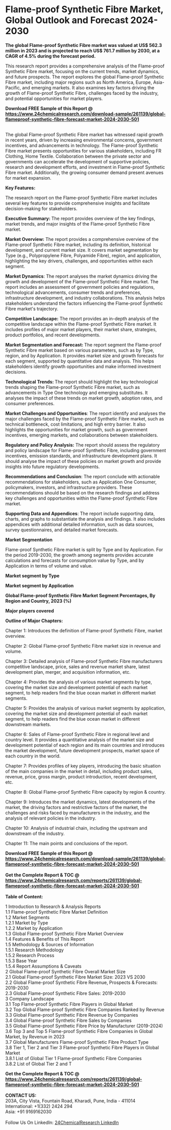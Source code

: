 <h1>Flame-proof Synthetic Fibre Market, Global Outlook and Forecast 2024-2030</h1><p><strong>The global Flame-proof Synthetic Fibre market was valued at US$ 562.3 million in 2023 and is projected to reach US$ 761.7 million by 2030, at a CAGR of 4.5% during the forecast period.</strong></p><p>
</p><p>This research report provides a comprehensive analysis of the Flame-proof Synthetic Fibre market, focusing on the current trends, market dynamics, and future prospects. The report explores the global Flame-proof Synthetic Fibre market, including major regions such as North America, Europe, Asia-Pacific, and emerging markets. It also examines key factors driving the growth of Flame-proof Synthetic Fibre, challenges faced by the industry, and potential opportunities for market players.</p><div><b>Download FREE Sample of this Report @ 
            <a href="https://www.24chemicalresearch.com/download-sample/261139/global-flameproof-synthetic-fibre-forecast-market-2024-2030-501">
            https://www.24chemicalresearch.com/download-sample/261139/global-flameproof-synthetic-fibre-forecast-market-2024-2030-501</a></b></div><br><p>
The global Flame-proof Synthetic Fibre market has witnessed rapid growth in recent years, driven by increasing environmental concerns, government incentives, and advancements in technology. The Flame-proof Synthetic Fibre market presents opportunities for various stakeholders, including FR Clothing, Home Textile. Collaboration between the private sector and governments can accelerate the development of supportive policies, research and development efforts, and investment in Flame-proof Synthetic Fibre market. Additionally, the growing consumer demand present avenues for market expansion.</p><p>
</p><p>
<strong>Key Features:</strong></p><p>
The research report on the Flame-proof Synthetic Fibre market includes several key features to provide comprehensive insights and facilitate decision-making for stakeholders.</p><p>
<strong>Executive Summary: </strong>The report provides overview of the key findings, market trends, and major insights of the Flame-proof Synthetic Fibre market.</p><p>
<strong>Market Overview:</strong> The report provides a comprehensive overview of the Flame-proof Synthetic Fibre market, including its definition, historical development, and current market size. It covers market segmentation by Type (e.g., Polypropylene Fibre, Polyamide Fibre), region, and application, highlighting the key drivers, challenges, and opportunities within each segment.</p><p>
<strong>Market Dynamics</strong>: The report analyses the market dynamics driving the growth and development of the Flame-proof Synthetic Fibre market. The report includes an assessment of government policies and regulations, technological advancements, consumer trends and preferences, infrastructure development, and industry collaborations. This analysis helps stakeholders understand the factors influencing the Flame-proof Synthetic Fibre market's trajectory.</p><p>
<strong>Competitive Landscape:</strong> The report provides an in-depth analysis of the competitive landscape within the Flame-proof Synthetic Fibre market. It includes profiles of major market players, their market share, strategies, product portfolios, and recent developments.</p><p>
<strong>Market Segmentation and Forecast: </strong>The report segment the Flame-proof Synthetic Fibre market based on various parameters, such as by Type, region, and by Application. It provides market size and growth forecasts for each segment, supported by quantitative data and analysis. This helps stakeholders identify growth opportunities and make informed investment decisions.</p><p>
<strong>Technological Trends: </strong>The report should highlight the key technological trends shaping the Flame-proof Synthetic Fibre market, such as advancements in Type One technology and emerging substitutes. It analyses the impact of these trends on market growth, adoption rates, and consumer preferences.</p><p>
<strong>Market Challenges and Opportunities</strong>: The report identify and analyses the major challenges faced by the Flame-proof Synthetic Fibre market, such as technical bottleneck, cost limitations, and high entry barrier. It also highlights the opportunities for market growth, such as government incentives, emerging markets, and collaborations between stakeholders.</p><p>
<strong>Regulatory and Policy Analysis:</strong> The report should assess the regulatory and policy landscape for Flame-proof Synthetic Fibre, including government incentives, emission standards, and infrastructure development plans. It should analyse the impact of these policies on market growth and provide insights into future regulatory developments.</p><p>
<strong>Recommendations and Conclusion</strong>: The report conclude with actionable recommendations for stakeholders, such as Application One Consumer, policymakers, investors, and infrastructure providers. These recommendations should be based on the research findings and address key challenges and opportunities within the Flame-proof Synthetic Fibre market.</p><p>
<strong>Supporting Data and Appendices</strong>: The report include supporting data, charts, and graphs to substantiate the analysis and findings. It also includes appendices with additional detailed information, such as data sources, survey questionnaires, and detailed market forecasts.</p><p>
<strong>Market Segmentation</strong></p><p>
Flame-proof Synthetic Fibre market is split by Type and by Application. For the period 2019-2030, the growth among segments provides accurate calculations and forecasts for consumption value by Type, and by Application in terms of volume and value.</p><p>
<strong>Market segment by Type</strong></p><p>
</p><p>
</p><p><strong>Market segment by Application</strong></p><p>
</p><p>
</p><p><strong>Global Flame-proof Synthetic Fibre Market Segment Percentages, By Region and Country, 2023 (%)</strong></p><p>
</p><p>
</p><p><strong>Major players covered</strong></p><p>
</p><p>
</p><p><strong>Outline of Major Chapters:</strong></p><p>
Chapter 1: Introduces the definition of Flame-proof Synthetic Fibre, market overview.</p><p>
Chapter 2: Global Flame-proof Synthetic Fibre market size in revenue and volume.</p><p>
Chapter 3: Detailed analysis of Flame-proof Synthetic Fibre manufacturers competitive landscape, price, sales and revenue market share, latest development plan, merger, and acquisition information, etc.</p><p>
Chapter 4: Provides the analysis of various market segments by type, covering the market size and development potential of each market segment, to help readers find the blue ocean market in different market segments.</p><p>
Chapter 5: Provides the analysis of various market segments by application, covering the market size and development potential of each market segment, to help readers find the blue ocean market in different downstream markets.</p><p>
Chapter 6: Sales of Flame-proof Synthetic Fibre in regional level and country level. It provides a quantitative analysis of the market size and development potential of each region and its main countries and introduces the market development, future development prospects, market space of each country in the world.</p><p>
Chapter 7: Provides profiles of key players, introducing the basic situation of the main companies in the market in detail, including product sales, revenue, price, gross margin, product introduction, recent development, etc.</p><p>
Chapter 8: Global Flame-proof Synthetic Fibre capacity by region &amp; country.</p><p>
Chapter 9: Introduces the market dynamics, latest developments of the market, the driving factors and restrictive factors of the market, the challenges and risks faced by manufacturers in the industry, and the analysis of relevant policies in the industry.</p><p>
Chapter 10: Analysis of industrial chain, including the upstream and downstream of the industry.</p><p>
Chapter 11: The main points and conclusions of the report.</p><div><b>Download FREE Sample of this Report @ 
            <a href="https://www.24chemicalresearch.com/download-sample/261139/global-flameproof-synthetic-fibre-forecast-market-2024-2030-501">
            https://www.24chemicalresearch.com/download-sample/261139/global-flameproof-synthetic-fibre-forecast-market-2024-2030-501</a></b></div><br><div><b>Get the Complete Report & TOC @ 
            <a href="https://www.24chemicalresearch.com/reports/261139/global-flameproof-synthetic-fibre-forecast-market-2024-2030-501">
            https://www.24chemicalresearch.com/reports/261139/global-flameproof-synthetic-fibre-forecast-market-2024-2030-501</a></b></div><br>
            <b>Table of Content:</b><p>1 Introduction to Research & Analysis Reports<br />
    1.1 Flame-proof Synthetic Fibre Market Definition<br />
    1.2 Market Segments<br />
        1.2.1 Market by Type<br />
        1.2.2 Market by Application<br />
    1.3 Global Flame-proof Synthetic Fibre Market Overview<br />
    1.4 Features & Benefits of This Report<br />
    1.5 Methodology & Sources of Information<br />
        1.5.1 Research Methodology<br />
        1.5.2 Research Process<br />
        1.5.3 Base Year<br />
        1.5.4 Report Assumptions & Caveats<br />
2 Global Flame-proof Synthetic Fibre Overall Market Size<br />
    2.1 Global Flame-proof Synthetic Fibre Market Size: 2023 VS 2030<br />
    2.2 Global Flame-proof Synthetic Fibre Revenue, Prospects & Forecasts: 2019-2030<br />
    2.3 Global Flame-proof Synthetic Fibre Sales: 2019-2030<br />
3 Company Landscape<br />
    3.1 Top Flame-proof Synthetic Fibre Players in Global Market<br />
    3.2 Top Global Flame-proof Synthetic Fibre Companies Ranked by Revenue<br />
    3.3 Global Flame-proof Synthetic Fibre Revenue by Companies<br />
    3.4 Global Flame-proof Synthetic Fibre Sales by Companies<br />
    3.5 Global Flame-proof Synthetic Fibre Price by Manufacturer (2019-2024)<br />
    3.6 Top 3 and Top 5 Flame-proof Synthetic Fibre Companies in Global Market, by Revenue in 2023<br />
    3.7 Global Manufacturers Flame-proof Synthetic Fibre Product Type<br />
    3.8 Tier 1, Tier 2 and Tier 3 Flame-proof Synthetic Fibre Players in Global Market<br />
        3.8.1 List of Global Tier 1 Flame-proof Synthetic Fibre Companies<br />
        3.8.2 List of Global Tier 2 and T</p><div><b>Get the Complete Report & TOC @ 
            <a href="https://www.24chemicalresearch.com/reports/261139/global-flameproof-synthetic-fibre-forecast-market-2024-2030-501">
            https://www.24chemicalresearch.com/reports/261139/global-flameproof-synthetic-fibre-forecast-market-2024-2030-501</a></b></div><br><b>CONTACT US:</b><br>
            203A, City Vista, Fountain Road, Kharadi, Pune, India - 411014<br>
            International: +1(332) 2424 294<br>
            Asia: +91 9169162030 <br><br>
            Follow Us On LinkedIn: <a href="https://www.linkedin.com/company/24chemicalresearch/">24ChemicalResearch LinkedIn</a>